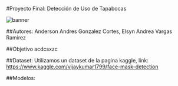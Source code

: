 #Proyecto Final: Detección de Uso de Tapabocas

![banner](https://user-images.githubusercontent.com/89708735/157370406-1fef37c3-840d-48d5-a85d-b02be0d20487.jpg)

##Autores: Anderson Andres Gonzalez Cortes, Elsyn Andrea Vargas Ramirez

##Objetivo
acdcsxzc

##Dataset:
Utilizamos un dataset de la pagina kaggle, link: https://www.kaggle.com/vijaykumar1799/face-mask-detection

##Modelos:


